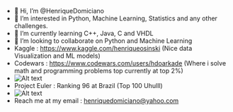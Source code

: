 - 👋 Hi, I’m @HenriqueDomiciano
- 👀 I’m interested in Python, Machine Learning, Statistics and any other challenges.  
- 🌱 I’m currently learning C++, Java, C and VHDL  
- 💞️ I’m looking to collaborate on Python and Machine Learning
- Kaggle : https://www.kaggle.com/henriqueosinski (Nice data Visualization and ML models)
- Codewars : https://www.codewars.com/users/hdoarkade (Where i solve math and programming problems top currently at top 2%)
- ![Alt text](https://www.codewars.com/users/hdoarkade/badges/small)
- Project Euler : Ranking 96 at Brazil (Top 100 Uhulll)
- ![Alt text](https://projecteuler.net/profile/henrique08061999.png)
- Reach me at my email : henriquedomiciano@yahoo.com 
